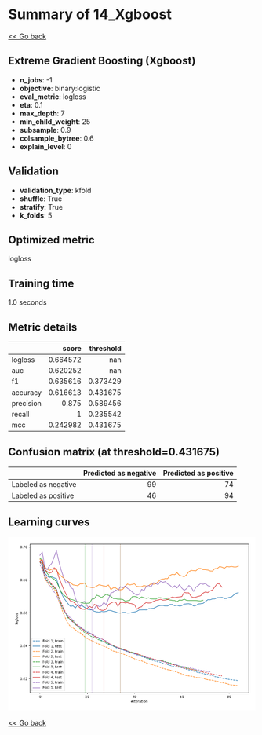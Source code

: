 # Summary of 14_Xgboost

[<< Go back](../README.md)


## Extreme Gradient Boosting (Xgboost)
- **n_jobs**: -1
- **objective**: binary:logistic
- **eval_metric**: logloss
- **eta**: 0.1
- **max_depth**: 7
- **min_child_weight**: 25
- **subsample**: 0.9
- **colsample_bytree**: 0.6
- **explain_level**: 0

## Validation
 - **validation_type**: kfold
 - **shuffle**: True
 - **stratify**: True
 - **k_folds**: 5

## Optimized metric
logloss

## Training time

1.0 seconds

## Metric details
|           |    score |   threshold |
|:----------|---------:|------------:|
| logloss   | 0.664572 |  nan        |
| auc       | 0.620252 |  nan        |
| f1        | 0.635616 |    0.373429 |
| accuracy  | 0.616613 |    0.431675 |
| precision | 0.875    |    0.589456 |
| recall    | 1        |    0.235542 |
| mcc       | 0.242982 |    0.431675 |


## Confusion matrix (at threshold=0.431675)
|                     |   Predicted as negative |   Predicted as positive |
|:--------------------|------------------------:|------------------------:|
| Labeled as negative |                      99 |                      74 |
| Labeled as positive |                      46 |                      94 |

## Learning curves
![Learning curves](learning_curves.png)

[<< Go back](../README.md)
